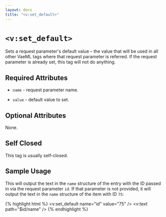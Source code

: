 ```yaml
---
layout: docs
title: "<v:set_default>"
---
```


# `<v:set_default>`

Sets a request parameter's default value – the value that will be used
in all other VaeML tags where that request parameter is referred. If the
request parameter is already set, this tag will not do anything.

## Required Attributes

-   `name` - request parameter name.

-   `value` - default value to set.

## Optional Attributes

None.

## Self Closed

This tag is usually self-closed.

## Sample Usage

This will output the text in the `name` structure of the entry with the
ID passed in via the request parameter `id`. If that parameter is not
provided, it will output the text in the `name` structure of the item
with ID `75`:

{% highlight html %}
<v:set_default name="id" value="75" />
<v:text path="$id/name" />
{% endhighlight %}
